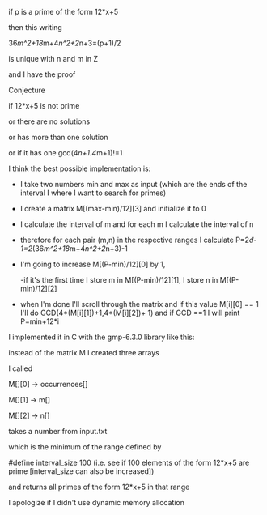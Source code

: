 if p is a prime of the form 12*x+5

then this writing

36*m^2+18*m+4*n^2+2*n+3=(p+1)/2

is unique with n and m in Z

and I have the proof


Conjecture

if 12*x+5 is not prime

or there are no solutions

or has more than one solution

or if it has one gcd(4*n+1.4*m+1)!=1




I think the best possible implementation is:

- I take two numbers min and max as input (which are the ends of the interval I where I want to search for primes)

- I create a matrix M[(max-min)/12][3] and initialize it to 0

- I calculate the interval of m and for each m I calculate the interval of n

 - therefore for each pair (m,n) in the respective ranges I calculate P=2*d-1=2*(36*m^2+18*m+4*n^2+2*n+3)-1
 
 - I'm going to increase M[(P-min)/12][0] by 1,
 
      -if it's the first time I store m in M[(P-min)/12][1], I store n in M[(P-min)/12][2]

- when I'm done I'll scroll through the matrix and if this value M[i][0] == 1 I'll do GCD(4*(M[i][1])+1,4*(M[i][2])+ 1) and if GCD ==1 I will print P=min+12*i



I implemented it in C with the gmp-6.3.0 library like this:

instead of the matrix M I created three arrays

I called

M[][0] -> occurrences[]

M[][1] -> m[]

M[][2] -> n[]

takes a number from input.txt

which is the minimum of the range defined by

#define interval_size 100 (i.e. see if 100 elements of the form 12*x+5 are prime [interval_size can also be increased])

and returns all primes of the form 12*x+5 in that range

I apologize if I didn't use dynamic memory allocation

